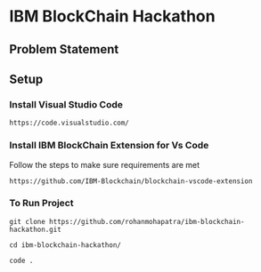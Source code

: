 # IBM BlockChain Hackathon
## Problem Statement

## Setup
### Install Visual Studio Code
```
https://code.visualstudio.com/
```
### Install IBM BlockChain Extension for Vs Code
Follow the steps to make sure requirements are met
```
https://github.com/IBM-Blockchain/blockchain-vscode-extension
```

### To Run Project
```
git clone https://github.com/rohanmohapatra/ibm-blockchain-hackathon.git

cd ibm-blockchain-hackathon/

code .

```
